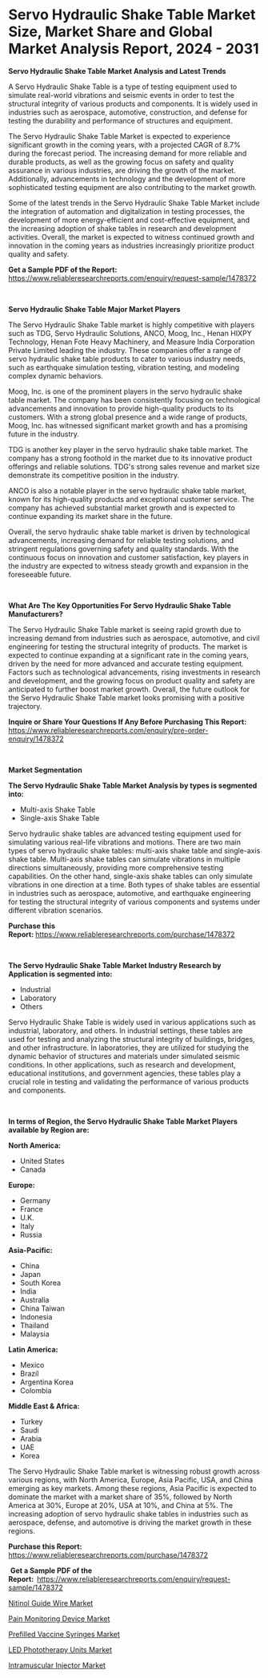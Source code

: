 <p><h1>Servo Hydraulic Shake Table Market Size, Market Share and Global Market Analysis Report, 2024 - 2031</h1></p><p><strong>Servo Hydraulic Shake Table Market Analysis and Latest Trends</strong></p>
<p><p>A Servo Hydraulic Shake Table is a type of testing equipment used to simulate real-world vibrations and seismic events in order to test the structural integrity of various products and components. It is widely used in industries such as aerospace, automotive, construction, and defense for testing the durability and performance of structures and equipment.</p><p>The Servo Hydraulic Shake Table Market is expected to experience significant growth in the coming years, with a projected CAGR of 8.7% during the forecast period. The increasing demand for more reliable and durable products, as well as the growing focus on safety and quality assurance in various industries, are driving the growth of the market. Additionally, advancements in technology and the development of more sophisticated testing equipment are also contributing to the market growth.</p><p>Some of the latest trends in the Servo Hydraulic Shake Table Market include the integration of automation and digitalization in testing processes, the development of more energy-efficient and cost-effective equipment, and the increasing adoption of shake tables in research and development activities. Overall, the market is expected to witness continued growth and innovation in the coming years as industries increasingly prioritize product quality and safety.</p></p>
<p><strong>Get a Sample PDF of the Report:&nbsp;</strong> <a href="https://www.reliableresearchreports.com/enquiry/request-sample/1478372">https://www.reliableresearchreports.com/enquiry/request-sample/1478372</a></p>
<p>&nbsp;</p>
<p><strong>Servo Hydraulic Shake Table Major Market Players</strong></p>
<p><p>The Servo Hydraulic Shake Table market is highly competitive with players such as TDG, Servo Hydraulic Solutions, ANCO, Moog, Inc., Henan HIXPY Technology, Henan Fote Heavy Machinery, and Measure India Corporation Private Limited leading the industry. These companies offer a range of servo hydraulic shake table products to cater to various industry needs, such as earthquake simulation testing, vibration testing, and modeling complex dynamic behaviors.</p><p>Moog, Inc. is one of the prominent players in the servo hydraulic shake table market. The company has been consistently focusing on technological advancements and innovation to provide high-quality products to its customers. With a strong global presence and a wide range of products, Moog, Inc. has witnessed significant market growth and has a promising future in the industry.</p><p>TDG is another key player in the servo hydraulic shake table market. The company has a strong foothold in the market due to its innovative product offerings and reliable solutions. TDG's strong sales revenue and market size demonstrate its competitive position in the industry.</p><p>ANCO is also a notable player in the servo hydraulic shake table market, known for its high-quality products and exceptional customer service. The company has achieved substantial market growth and is expected to continue expanding its market share in the future.</p><p>Overall, the servo hydraulic shake table market is driven by technological advancements, increasing demand for reliable testing solutions, and stringent regulations governing safety and quality standards. With the continuous focus on innovation and customer satisfaction, key players in the industry are expected to witness steady growth and expansion in the foreseeable future.</p></p>
<p>&nbsp;</p>
<p><strong>What Are The Key Opportunities For Servo Hydraulic Shake Table Manufacturers?</strong></p>
<p><p>The Servo Hydraulic Shake Table market is seeing rapid growth due to increasing demand from industries such as aerospace, automotive, and civil engineering for testing the structural integrity of products. The market is expected to continue expanding at a significant rate in the coming years, driven by the need for more advanced and accurate testing equipment. Factors such as technological advancements, rising investments in research and development, and the growing focus on product quality and safety are anticipated to further boost market growth. Overall, the future outlook for the Servo Hydraulic Shake Table market looks promising with a positive trajectory.</p></p>
<p><strong>Inquire or Share Your Questions If Any Before Purchasing This Report:</strong> <a href="https://www.reliableresearchreports.com/enquiry/pre-order-enquiry/1478372">https://www.reliableresearchreports.com/enquiry/pre-order-enquiry/1478372</a></p>
<p>&nbsp;</p>
<p><strong>Market Segmentation</strong></p>
<p><strong>The Servo Hydraulic Shake Table Market Analysis by types is segmented into:</strong></p>
<p><ul><li>Multi-axis Shake Table</li><li>Single-axis Shake Table</li></ul></p>
<p><p>Servo hydraulic shake tables are advanced testing equipment used for simulating various real-life vibrations and motions. There are two main types of servo hydraulic shake tables: multi-axis shake table and single-axis shake table. Multi-axis shake tables can simulate vibrations in multiple directions simultaneously, providing more comprehensive testing capabilities. On the other hand, single-axis shake tables can only simulate vibrations in one direction at a time. Both types of shake tables are essential in industries such as aerospace, automotive, and earthquake engineering for testing the structural integrity of various components and systems under different vibration scenarios.</p></p>
<p><strong>Purchase this Report:&nbsp;</strong><a href="https://www.reliableresearchreports.com/purchase/1478372">https://www.reliableresearchreports.com/purchase/1478372</a></p>
<p>&nbsp;</p>
<p><strong>The Servo Hydraulic Shake Table Market Industry Research by Application is segmented into:</strong></p>
<p><ul><li>Industrial</li><li>Laboratory</li><li>Others</li></ul></p>
<p><p>Servo Hydraulic Shake Table is widely used in various applications such as industrial, laboratory, and others. In industrial settings, these tables are used for testing and analyzing the structural integrity of buildings, bridges, and other infrastructure. In laboratories, they are utilized for studying the dynamic behavior of structures and materials under simulated seismic conditions. In other applications, such as research and development, educational institutions, and government agencies, these tables play a crucial role in testing and validating the performance of various products and components.</p></p>
<p>&nbsp;</p>
<p><strong>In terms of Region, the Servo Hydraulic Shake Table Market Players available by Region are:</strong></p>
<p>
    <p> <strong> North America: </strong>
        <ul>
            <li>United States</li>
            <li>Canada</li>
        </ul>
        </p> 
    <p> <strong> Europe: </strong>
        <ul>
            <li>Germany</li>
            <li>France</li>
            <li>U.K.</li>
            <li>Italy</li>
            <li>Russia</li>
        </ul>
        </p> 
    <p> <strong> Asia-Pacific: </strong>
        <ul>
            <li>China</li>
            <li>Japan</li>
            <li>South Korea</li>
            <li>India</li>
            <li>Australia</li>
            <li>China Taiwan</li>
            <li>Indonesia</li>
            <li>Thailand</li>
            <li>Malaysia</li>
        </ul>
        </p> 
    <p> <strong> Latin America: </strong>
        <ul>
            <li>Mexico</li>
            <li>Brazil</li>
            <li>Argentina Korea</li>
            <li>Colombia</li>
        </ul>
        </p> 
    <p> <strong> Middle East & Africa: </strong>
        <ul>
            <li>Turkey</li>
            <li>Saudi</li>
            <li>Arabia</li>
            <li>UAE</li>
            <li>Korea</li>
        </ul>
    </p>
    </p>
<p><p>The Servo Hydraulic Shake Table market is witnessing robust growth across various regions, with North America, Europe, Asia Pacific, USA, and China emerging as key markets. Among these regions, Asia Pacific is expected to dominate the market with a market share of 35%, followed by North America at 30%, Europe at 20%, USA at 10%, and China at 5%. The increasing adoption of servo hydraulic shake tables in industries such as aerospace, defense, and automotive is driving the market growth in these regions.</p></p>
<p><strong>Purchase this Report: </strong><a href="https://www.reliableresearchreports.com/purchase/1478372">https://www.reliableresearchreports.com/purchase/1478372</a></p>
<p>&nbsp;<strong>Get a Sample PDF of the Report:&nbsp;&nbsp;</strong><a href="https://www.reliableresearchreports.com/enquiry/request-sample/1478372">https://www.reliableresearchreports.com/enquiry/request-sample/1478372</a></p>
<p><strong></strong></p>
<p><p><a href="https://medium.com/@josephweaver29/nitinol-guide-wire-nbsp-market-focuses-on-market-share-size-and-projected-forecast-till-2031-78a820b14e68">Nitinol Guide Wire Market</a></p><p><a href="https://medium.com/@hannahrivera83/pain-monitoring-device-market-insights-into-market-cagr-market-trends-and-growth-strategies-e1ee0dc49b0d">Pain Monitoring Device Market</a></p><p><a href="https://medium.com/@jeromekling1967/prefilled-vaccine-syringes-market-size-market-outlook-and-market-forecast-2024-to-2031-b04d809d3c0b">Prefilled Vaccine Syringes Market</a></p><p><a href="https://medium.com/@jeromekling1967/led-phototherapy-units-market-insight-market-trends-growth-forecasted-from-2024-to-2031-683f438cc542">LED Phototherapy Units Market</a></p><p><a href="https://medium.com/@josephweaver29/intramuscular-injector-market-size-reveals-the-best-marketing-channels-in-global-industry-dd9e47852e08">Intramuscular Injector Market</a></p></p>